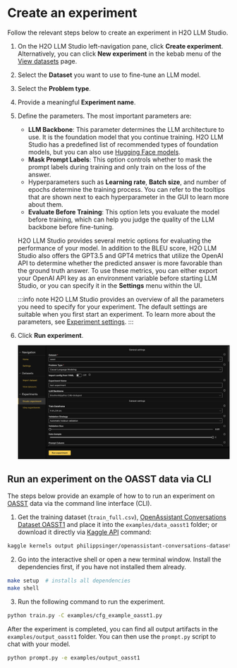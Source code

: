 # Create an experiment

Follow the relevant steps below to create an experiment in H2O LLM Studio.

1. On the H2O LLM Studio left-navigation pane, click **Create experiment**. Alternatively, you can click **New experiment** in the kebab menu of the [View datasets](../datasets/view-dataset.md) page.

2. Select the **Dataset** you want to use to fine-tune an LLM model.

3. Select the **Problem type**.

4. Provide a meaningful **Experiment name**.

5. Define the parameters. The most important parameters are:
    - **LLM Backbone**: This parameter determines the LLM architecture to use. It is the foundation model that you continue training. H2O LLM Studio has a predefined list of recommended types of foundation models, but you can also use [Hugging Face models](https://huggingface.co/models).
    - **Mask Prompt Labels**: This option controls whether to mask the prompt labels during training and only train on the loss of the answer.
    - Hyperparameters such as **Learning rate**, **Batch size**, and number of epochs determine the training process. You can refer to the tooltips that are shown next to each hyperparameter in the GUI to learn more about them.
    - **Evaluate Before Training**: This option lets you evaluate the model before training, which can help you judge the quality of the LLM backbone before fine-tuning. 

    H2O LLM Studio provides several metric options for evaluating the performance of your model. In addition to the BLEU score, H2O LLM Studio also offers the GPT3.5 and GPT4 metrics that utilize the OpenAI API to determine whether the predicted answer is more favorable than the ground truth answer. To use these metrics, you can either export your OpenAI API key as an environment variable before starting LLM Studio, or you can specify it in the **Settings** menu within the UI.

    :::info note
    H2O LLM Studio provides an overview of all the parameters you need to specify for your experiment. The default settings are suitable when you first start an experiment. To learn more about the parameters, see [Experiment settings](experiment-settings.md).
    :::

6. Click **Run experiment**.

    ![run-experiment](run-experiment.png)

## Run an experiment on the OASST data via CLI

The steps below provide an example of how to to run an experiment on [OASST](https://huggingface.co/OpenAssistant) data via the command line interface (CLI).

1. Get the training dataset (`train_full.csv`), [OpenAssistant Conversations Dataset OASST1](https://www.kaggle.com/code/philippsinger/openassistant-conversations-dataset-oasst1?scriptVersionId=126228752) and place it into the `examples/data_oasst1` folder; or download it directly via [Kaggle API](https://www.kaggle.com/docs/api) command:

 ```bash
 kaggle kernels output philippsinger/openassistant-conversations-dataset-oasst1 -p examples/data_oasst1/
 ```

2. Go into the interactive shell or open a new terminal window. Install the dependencies first, if you have not installed them already. 

 ```bash
 make setup  # installs all dependencies
 make shell
 ```

3. Run the following command to run the experiment. 

 ```bash
 python train.py -C examples/cfg_example_oasst1.py
 ```

After the experiment is completed, you can find all output artifacts in the `examples/output_oasst1` folder.
You can then use the `prompt.py` script to chat with your model.

```bash
python prompt.py -e examples/output_oasst1
```